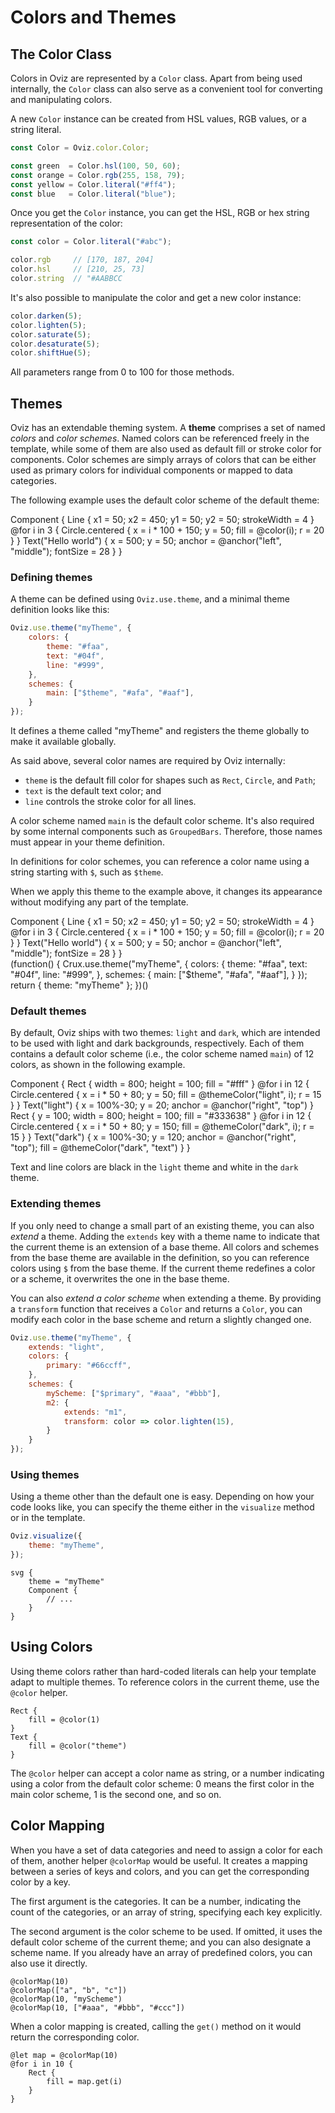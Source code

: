 # Colors and Themes

## The Color Class

Colors in Oviz are represented by a `Color` class.
Apart from being used internally, the `Color` class can also serve as a convenient tool for converting and manipulating colors.

A new `Color` instance can be created from HSL values, RGB values, or a string literal.

```js
const Color = Oviz.color.Color;

const green  = Color.hsl(100, 50, 60);
const orange = Color.rgb(255, 158, 79);
const yellow = Color.literal("#ff4");
const blue   = Color.literal("blue");
```

Once you get the `Color` instance, you can get the HSL, RGB or hex string representation of the color:

```js
const color = Color.literal("#abc");

color.rgb     // [170, 187, 204]
color.hsl     // [210, 25, 73]
color.string  // "#AABBCC
```

It's also possible to manipulate the color and get a new color instance:

```js
color.darken(5);
color.lighten(5);
color.saturate(5);
color.desaturate(5);
color.shiftHue(5);
```

All parameters range from 0 to 100 for those methods.

## Themes

Oviz has an extendable theming system. A **theme** comprises a set of named _colors_ and _color schemes_.
Named colors can be referenced freely in the template, while some of them are also used as default fill or stroke color for components.
Color schemes are simply arrays of colors that can be either used as primary colors for individual components or mapped to data categories.

The following example uses the default color scheme of the default theme:

<div class="demo no-editor" data-height="100">
Component {
    Line {
        x1 = 50; x2 = 450; y1 = 50; y2 = 50; strokeWidth = 4
    }
    @for i in 3 {
        Circle.centered {
            x = i * 100 + 150; y = 50; fill = @color(i); r = 20
        }
    }
    Text("Hello world") {
        x = 500; y = 50; anchor = @anchor("left", "middle"); fontSize = 28
    }
}
</div>

### Defining themes

A theme can be defined using `Oviz.use.theme`, and a minimal theme definition looks like this:

```js
Oviz.use.theme("myTheme", {
    colors: {
        theme: "#faa",
        text: "#04f",
        line: "#999",
    },
    schemes: {
        main: ["$theme", "#afa", "#aaf"],
    }
});
```

It defines a theme called "myTheme" and registers the theme globally to make it available globally.

As said above, several color names are required by Oviz internally:
- `theme` is the default fill color for shapes such as `Rect`, `Circle`, and `Path`;
- `text` is the default text color; and
- `line` controls the stroke color for all lines.

A color scheme named `main` is the default color scheme. It's also required by some internal components such as `GroupedBars`.
Therefore, those names must appear in your theme definition.

In definitions for color schemes, you can reference a color name using a string starting with `$`, such as `$theme`.

When we apply this theme to the example above, it changes its appearance without modifying any part of the template.

<div class="demo no-editor" data-height="100">
Component {
    Line {
        x1 = 50; x2 = 450; y1 = 50; y2 = 50; strokeWidth = 4
    }
    @for i in 3 {
        Circle.centered {
            x = i * 100 + 150; y = 50; fill = @color(i); r = 20
        }
    }
    Text("Hello world") {
        x = 500; y = 50; anchor = @anchor("left", "middle"); fontSize = 28
    }
}
</div>
<div class="bvd-code">
(function() {
Crux.use.theme("myTheme", {
    colors: {
        theme: "#faa",
        text: "#04f",
        line: "#999",
    },
    schemes: {
        main: ["$theme", "#afa", "#aaf"],
    }
});
return { theme: "myTheme" };
})()
</div>

### Default themes

By default, Oviz ships with two themes: `light` and `dark`, which are intended to be used with light and dark backgrounds, respectively.
Each of them contains a default color scheme (i.e., the color scheme named `main`) of 12 colors, as shown in the following example.

<div class="demo no-editor" data-height="200">
Component {
    Rect {
        width = 800; height = 100; fill = "#fff"
    }
    @for i in 12 {
        Circle.centered {
            x = i * 50 + 80; y = 50; fill = @themeColor("light", i); r = 15
        }
    }
    Text("light") {
        x = 100%-30; y = 20; anchor = @anchor("right", "top")
    }
    Rect {
        y = 100; width = 800; height = 100; fill = "#333638"
    }
    @for i in 12 {
        Circle.centered {
            x = i * 50 + 80; y = 150; fill = @themeColor("dark", i); r = 15
        }
    }
    Text("dark") {
        x = 100%-30; y = 120; anchor = @anchor("right", "top"); fill = @themeColor("dark", "text")
    }
}
</div>

Text and line colors are black in the `light` theme and white in the `dark` theme.

### Extending themes

If you only need to change a small part of an existing theme, you can also _extend_ a theme.
Adding the `extends` key with a theme name to indicate that the current theme is an extension of a base theme.
All colors and schemes from the base theme are available in the definition, so you can reference colors using `$` from the base theme.
If the current theme redefines a color or a scheme, it overwrites the one in the base theme.

You can also _extend a color scheme_ when extending a theme.
By providing a `transform` function that receives a `Color` and returns a `Color`, you can modify each color in the base scheme and return a slightly changed one.

```js
Oviz.use.theme("myTheme", {
    extends: "light",
    colors: {
        primary: "#66ccff",
    },
    schemes: {
        myScheme: ["$primary", "#aaa", "#bbb"],
        m2: {
            extends: "m1",
            transform: color => color.lighten(15),
        }
    }
});
```

### Using themes

Using a theme other than the default one is easy.
Depending on how your code looks like, you can specify the theme either in the `visualize` method or in the template.

```js
Oviz.visualize({
    theme: "myTheme",
});
```

```bvt
svg {
    theme = "myTheme"
    Component {
        // ...
    }
}
```

## Using Colors

Using theme colors rather than hard-coded literals can help your template adapt to multiple themes.
To reference colors in the current theme, use the `@color` helper.

```bvt
Rect {
    fill = @color(1)
}
Text {
    fill = @color("theme")
}
```

The `@color` helper can accept a color name as string, or a number indicating using a color from the default color scheme: 0 means the first color in the main color scheme, 1 is the second one, and so on.

## Color Mapping

When you have a set of data categories and need to assign a color for each of them, another helper `@colorMap` would be useful.
It creates a mapping between a series of keys and colors, and you can get the corresponding color by a key.

The first argument is the categories. It can be a number, indicating the count of the categories, or an array of string, specifying each key explicitly.

The second argument is the color scheme to be used. If omitted, it uses the default color scheme of the current theme; and you can also designate a scheme name. If you already have an array of predefined colors, you can also use it directly.

```bvt
@colorMap(10)
@colorMap(["a", "b", "c"])
@colorMap(10, "myScheme")
@colorMap(10, ["#aaa", "#bbb", "#ccc"])
```

When a color mapping is created, calling the `get()` method on it would return the corresponding color.

```bvt
@let map = @colorMap(10)
@for i in 10 {
    Rect {
        fill = map.get(i)
    }
}
```